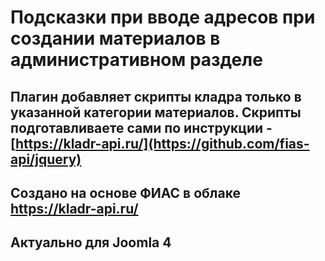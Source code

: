 # Подсказки при вводе адресов при создании материалов в административном разделе
## Плагин добавляет скрипты кладра только в указанной категории материалов. Скрипты подготавливаете сами по инструкции - [https://kladr-api.ru/](https://github.com/fias-api/jquery)

## Создано на основе ФИАС в облаке https://kladr-api.ru/
## Актуально для Joomla 4
